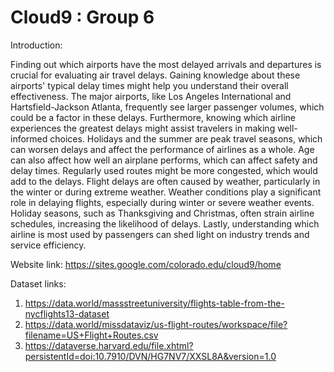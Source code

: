 # Cloud9 : Group 6
Introduction:

Finding out which airports have the most delayed arrivals and departures is crucial for evaluating air travel delays. Gaining knowledge about these airports' typical delay times might help you understand their overall effectiveness. The major airports, like Los Angeles International and Hartsfield-Jackson Atlanta, frequently see larger passenger volumes, which could be a factor in these delays. Furthermore, knowing which airline experiences the greatest delays might assist travelers in making well-informed choices. Holidays and the summer are peak travel seasons, which can worsen delays and affect the performance of airlines as a whole. Age can also affect how well an airplane performs, which can affect safety and delay times. Regularly used routes might be more congested, which would add to the delays. Flight delays are often caused by weather, particularly in the winter or during extreme weather. Weather conditions play a significant role in delaying flights, especially during winter or severe weather events. Holiday seasons, such as Thanksgiving and Christmas, often strain airline schedules, increasing the likelihood of delays. Lastly, understanding which airline is most used by passengers can shed light on industry trends and service efficiency. 

Website link: https://sites.google.com/colorado.edu/cloud9/home

Dataset links:
1. https://data.world/massstreetuniversity/flights-table-from-the-nycflights13-dataset
2. https://data.world/missdataviz/us-flight-routes/workspace/file?filename=US+Flight+Routes.csv
3. https://dataverse.harvard.edu/file.xhtml?persistentId=doi:10.7910/DVN/HG7NV7/XXSL8A&version=1.0
